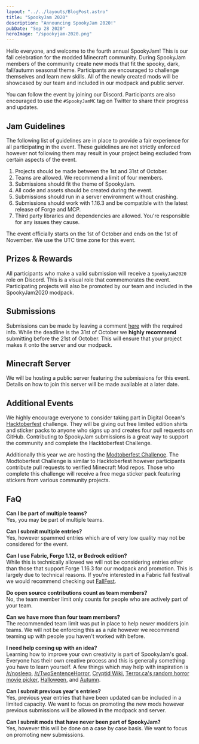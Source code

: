 ```yaml
---
layout: "../../layouts/BlogPost.astro"
title: "SpookyJam 2020"
description: "Announcing SpookyJam 2020!"
pubDate: "Sep 28 2020"
heroImage: "/spookyjam-2020.png"
---
```


Hello everyone, and welcome to the fourth annual SpookyJam! This is our fall celebration for the modded Minecraft community. During SpookyJam members of the community create new mods that fit the spooky, dark, fall/autumn seasonal theme. Participants are encouraged to challenge themselves and learn new skills. All of the newly created mods will be showcased by our team and included in our modpack and public server.

You can follow the event by joining our Discord. Participants are also encouraged to use the `#SpookyJamMC` tag on Twitter to share their progress and updates.

## Jam Guidelines

The following list of guidelines are in place to provide a fair experience for all participating in the event. These guidelines are not strictly enforced however not following them may result in your project being excluded from certain aspects of the event.

1. Projects should be made between the 1st and 31st of October.
2. Teams are allowed. We recommend a limit of four members.
3. Submissions should fit the theme of SpookyJam.
4. All code and assets should be created during the event.
5. Submissions should run in a server environment without crashing.
6. Submissions should work with 1.16.3 and be compatible with the latest release of Forge and MCP.
7. Third party libraries and dependencies are allowed. You're responsible for any issues they cause.

The event officially starts on the 1st of October and ends on the 1st of November. We use the UTC time zone for this event.

## Prizes & Rewards

All participants who make a valid submission will receive a `SpookyJam2020` role on Discord. This is a visual role that commemorates the event. Participating projects will also be promoted by our team and included in the SpookyJam2020 modpack.

## Submissions
Submissions can be made by leaving a comment [here](https://gist.github.com/Darkhax/0abbabcef574799f9641879accc76a96) with the required info. While the deadline is the 31st of October we **highly recommend** submitting before the 21st of October. This will ensure that your project makes it onto the server and our modpack.

## Minecraft Server
We will be hosting a public server featuring the submissions for this event. Details on how to join this server will be made available at a later date.

## Additional Events

We highly encourage everyone to consider taking part in Digital Ocean's [Hacktoberfest](https://hacktoberfest.digitalocean.com/) challenge. They will be giving out free limited edition shirts and sticker packs to anyone who signs up and creates four pull requests on GitHub. Contributing to SpookyJam submissions is a great way to support the community and complete the Hacktoberfest Challenge.

Additionally this year we are hosting the [Modtoberfest Challenge](https://modtoberfest.com). The Modtoberfest Challenge is similar to Hacktoberfest however participants contribute pull requests to verified Minecraft Mod repos. Those who complete this challenge will receive a free mega sticker pack featuring stickers from various community projects.

## FaQ

**Can I be part of multiple teams?**    
Yes, you may be part of multiple teams.

**Can I submit multiple entries?**    
Yes, however spammed entries which are of very low quality may not be considered for the event.

**Can I use Fabric, Forge 1.12, or Bedrock edition?**    
While this is technically allowed we will not be considering entries other than those that support Forge 1.16.3 for our modpack and promotion. This is largely due to technical reasons. If you're interested in a Fabric fall festival we would recommend checking out [FallFest](https://modfest.net/fallfest/1.16/).

**Do open source contributions count as team members?**    
No, the team member limit only counts for people who are actively part of your team. 

**Can we have more than four team members?**    
The recommended team limit was put in place to help newer modders join teams. We will not be enforcing this as a rule however we recommend teaming up with people you haven't worked with before.

**I need help coming up with an idea?**    
Learning how to improve your own creativity is part of SpookyJam's goal. Everyone has their own creative process and this is generally something you have to learn yourself. A few things which may help with inspiration is [/r/nosleep](https://www.reddit.com/r/nosleep/), [/r/TwoSentenceHorror](https://www.reddit.com/r/TwoSentenceHorror/), [Cryptid Wiki](https://cryptidz.fandom.com/wiki/Category:Cryptids), [Terror.ca's random horror movie picker](https://terror.ca/movies/random), [Halloween](https://en.wikipedia.org/wiki/Halloween), and [Autumn](https://en.wikipedia.org/wiki/Autumn). 

**Can I submit previous year's entries?**    
Yes, previous year entries that have been updated can be included in a limited capacity. We want to focus on promoting the new mods however previous submissions will be allowed in the modpack and server.

**Can I submit mods that have never been part of SpookyJam?**    
Yes, however this will be done on a case by case basis. We want to focus on promoting new submissions.